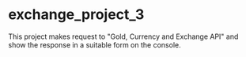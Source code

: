 # exchange_project_3
This project makes request to "Gold, Currency and Exchange API" 
and show the response in a suitable form on the console.
